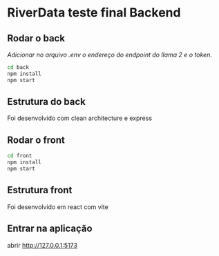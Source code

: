 # RiverData teste final Backend

## Rodar o back
*Adicionar no arquivo .env o endereço do endpoint do llama 2 e o token.*

```bash
cd back
npm install
npm start
```
## Estrutura do back
Foi desenvolvido com clean architecture e express

## Rodar o front
```bash
cd front
npm install
npm start
```
## Estrutura front
Foi desenvolvido em react com vite

## Entrar na aplicação
abrir http://127.0.0.1:5173
